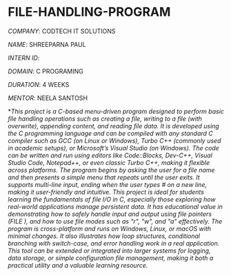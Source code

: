# FILE-HANDLING-PROGRAM

*COMPANY*: CODTECH IT SOLUTIONS

*NAME*: SHREEPARNA PAUL

*INTERN ID*: 

*DOMAIN*: C PROGRAMING

*DURATION*: 4 WEEKS

*MENTOR*: NEELA SANTOSH

**This project is a C-based menu-driven program designed to perform basic file handling operations such as creating a file, writing to a file (with overwrite), appending content, and reading file data. It is developed using the C programming language and can be compiled with any standard C compiler such as GCC (on Linux or Windows), Turbo C++ (commonly used in academic setups), or Microsoft’s Visual Studio (on Windows). The code can be written and run using editors like Code::Blocks, Dev-C++, Visual Studio Code, Notepad++, or even classic Turbo C++, making it flexible across platforms. The program begins by asking the user for a file name and then presents a simple menu that repeats until the user exits. It supports multi-line input, ending when the user types # on a new line, making it user-friendly and intuitive. This project is ideal for students learning the fundamentals of file I/O in C, especially those exploring how real-world applications manage persistent data. It has educational value in demonstrating how to safely handle input and output using file pointers (FILE *), and how to use file modes such as "r", "w", and "a" effectively. The program is cross-platform and runs on Windows, Linux, or macOS with minimal changes. It also illustrates how loop structures, conditional branching with switch-case, and error handling work in a real application. This tool can be extended or integrated into larger systems for logging, data storage, or simple configuration file management, making it both a practical utility and a valuable learning resource.**
